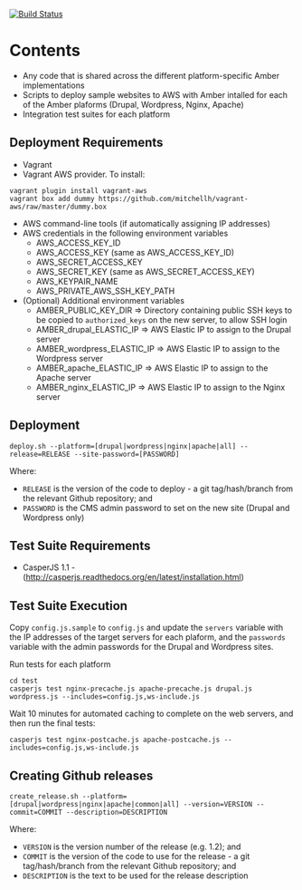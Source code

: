 [![Build Status](https://travis-ci.org/berkmancenter/amber_common.png?branch=master)](https://travis-ci.org/berkmancenter/amber_common)

# Contents

* Any code that is shared across the different platform-specific Amber implementations
* Scripts to deploy sample websites to AWS with Amber intalled for each of the Amber plaforms (Drupal, Wordpress, Nginx, Apache)
* Integration test suites for each platform

## Deployment Requirements

* Vagrant
* Vagrant AWS provider. To install:
```
vagrant plugin install vagrant-aws
vagrant box add dummy https://github.com/mitchellh/vagrant-aws/raw/master/dummy.box
```
* AWS command-line tools (if automatically assigning IP addresses)
* AWS credentials in the following environment variables
    * AWS_ACCESS_KEY_ID
    * AWS_ACCESS_KEY (same as AWS_ACCESS_KEY_ID)
    * AWS_SECRET_ACCESS_KEY
    * AWS_SECRET_KEY (same as AWS_SECRET_ACCESS_KEY)
    * AWS_KEYPAIR_NAME
    * AWS_PRIVATE_AWS_SSH_KEY_PATH
* (Optional) Additional environment variables
    * AMBER_PUBLIC_KEY_DIR => Directory containing public SSH keys to be copied to ```authorized_keys``` on the new server, to allow SSH login
    * AMBER_drupal_ELASTIC_IP => AWS Elastic IP to assign to the Drupal server
    * AMBER_wordpress_ELASTIC_IP => AWS Elastic IP to assign to the Wordpress server
    * AMBER_apache_ELASTIC_IP => AWS Elastic IP to assign to the Apache server
    * AMBER_nginx_ELASTIC_IP => AWS Elastic IP to assign to the Nginx server

## Deployment

```deploy.sh --platform=[drupal|wordpress|nginx|apache|all] --release=RELEASE --site-password=[PASSWORD]```

Where:

* ```RELEASE``` is the version of the code to deploy - a git tag/hash/branch from the relevant Github repository; and
* ```PASSWORD``` is the CMS admin password to set on the new site (Drupal and Wordpress only)

## Test Suite Requirements

* CasperJS 1.1 - (http://casperjs.readthedocs.org/en/latest/installation.html)

## Test Suite Execution

Copy ```config.js.sample``` to ```config.js``` and update the ```servers``` variable with the IP addresses of the target servers for each plaform, and the ```passwords``` variable with the admin passwords for the Drupal and Wordpress sites.

Run tests for each platform
```
cd test
casperjs test nginx-precache.js apache-precache.js drupal.js wordpress.js --includes=config.js,ws-include.js
```

Wait 10 minutes for automated caching to complete on the web servers, and then run the final tests:

```
casperjs test nginx-postcache.js apache-postcache.js --includes=config.js,ws-include.js
```

## Creating Github releases

```create_release.sh --platform=[drupal|wordpress|nginx|apache|common|all] --version=VERSION --commit=COMMIT --description=DESCRIPTION```

Where:

* ```VERSION``` is the version number of the release (e.g. 1.2); and
* ```COMMIT``` is the version of the code to use for the release - a git tag/hash/branch from the relevant Github repository; and
* ```DESCRIPTION``` is the text to be used for the release description






